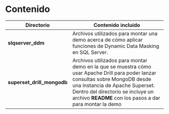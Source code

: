 # Contenido

| Directorio | Contenido incluido |
| ---------  | -----------------  |
| **slqserver_ddm** | Archivos utilizados para montar una demo acerca de cómo aplicar funciones de Dynamic Data Masking en SQL Server. |
| **superset_drill_mongodb** | Archivos utilizados para montar demo en la que se muestra cómo usar Apache Drill para poder lanzar consultas sobre MongoDB desde una instancia de Apache Superset. Dentro del directorio se incluye un archivo **README** con los pasos a dar para montar la demo |


